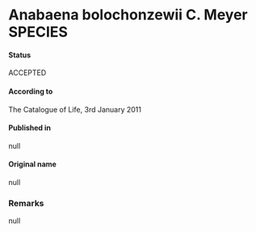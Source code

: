 Anabaena bolochonzewii C. Meyer SPECIES
=======

#### Status
ACCEPTED

#### According to
The Catalogue of Life, 3rd January 2011

#### Published in
null

#### Original name
null

### Remarks
null